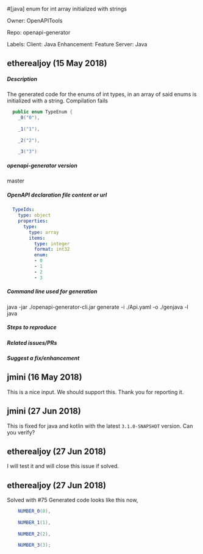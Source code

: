 #[java] enum for int array initialized with strings

Owner: OpenAPITools

Repo: openapi-generator

Labels: Client: Java Enhancement: Feature Server: Java 

## etherealjoy (15 May 2018)

<!--
Please follow the issue template below for bug reports and feature requests.
Also please indicate in the issue title which language/library is concerned. Eg:  [JAVA] Bug generating foo with bar 
-->

##### Description

<!-- describe what is the question, suggestion or issue and why this is a problem for you. -->
The generated code for the enums of int types, in an array of said enums is initialized with a string.
Compilation fails
```java
  public enum TypeEnum {
    _0("0"),
    
    _1("1"),
    
    _2("2"),
    
    _3("3")
```
##### openapi-generator version

<!-- which version of openapi-generator are you using, is it a regression? -->
master

##### OpenAPI declaration file content or url

<!-- if it is a bug, a json or yaml that produces it.
If you post the code inline, please wrap it with
```yaml
  TypeIds:
    type: object
    properties:
      type:
        type: array
        items:
          type: integer
          format: int32
          enum:
          - 0
          - 1
          - 2
          - 3
```
(for YAML code) or
```json
(here your code)
```
(for JSON code), so it becomes more readable. If it is longer than about ten lines,
please create a Gist (https://gist.github.com) or upload it somewhere else and
link it here.
  -->
```yaml
  TypeIds:
    type: object
    properties:
      type:
        type: array
        items:
          type: integer
          format: int32
          enum:
          - 0
          - 1
          - 2
          - 3
```
##### Command line used for generation

<!-- including the language, libraries and various options -->
java -jar ./openapi-generator-cli.jar generate  -i ./Api.yaml  -o ./genjava -l java 

##### Steps to reproduce

<!-- unambiguous set of steps to reproduce the bug.-->

##### Related issues/PRs

<!-- has a similar issue/PR been reported/opened before? Please do a search in https://github.com/wing328/openapi-generator/issues?utf8=%E2%9C%93&q=is%3Aissue%20 -->

##### Suggest a fix/enhancement

<!-- if you can't fix the bug yourself, perhaps you can point to what might be
  causing the problem (line of code or commit), or simply make a suggestion -->

## jmini (16 May 2018)

This is a nice input. We should support this. Thank you for reporting it.

## jmini (27 Jun 2018)

This is fixed for java and kotlin with the latest `3.1.0-SNAPSHOT` version. Can you verify?

## etherealjoy (27 Jun 2018)

I will test it and will close this issue if solved.

## etherealjoy (27 Jun 2018)

Solved with #75 
Generated code looks like this now,
```java
    NUMBER_0(0),
    
    NUMBER_1(1),
    
    NUMBER_2(2),
    
    NUMBER_3(3);
```

